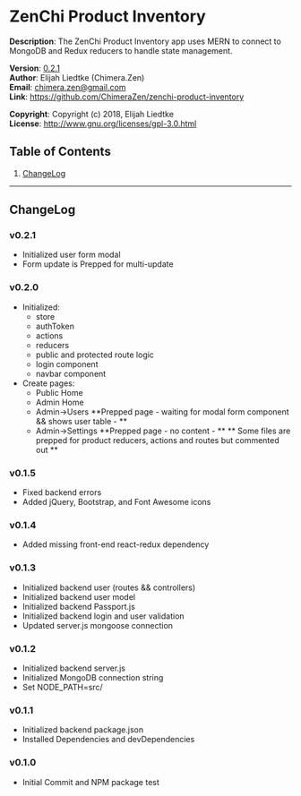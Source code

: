 # ZenChi Product Inventory
  
**Description**:  The ZenChi Product Inventory app uses MERN to connect to MongoDB and Redux reducers to handle
                  state management.

**Version**:      [0.2.1](#v021)  
**Author**:       Elijah Liedtke (Chimera.Zen)  
**Email**:        [chimera.zen@gmail.com](mailto:chimera.zen@gmail.com)  
**Link**:         https://github.com/ChimeraZen/zenchi-product-inventory

**Copyright**:    Copyright (c) 2018, Elijah Liedtke  
**License**:      http://www.gnu.org/licenses/gpl-3.0.html

## Table of Contents
1. [ChangeLog](#changelog)

---

## ChangeLog
### v0.2.1
* Initialized user form modal
* Form update is Prepped for multi-update



### v0.2.0
* Initialized:
  * store
  * authToken
  * actions
  * reducers
  * public and protected route logic
  * login component
  * navbar component
* Create pages:
  * Public Home
  * Admin Home
  * Admin->Users **Prepped page - waiting for modal form component && shows user table - **
  * Admin->Settings **Prepped page - no content - **
** Some files are prepped for product reducers, actions and routes but commented out **



### v0.1.5
* Fixed backend errors
* Added jQuery, Bootstrap, and Font Awesome icons



### v0.1.4
* Added missing front-end react-redux dependency



### v0.1.3
* Initialized backend user (routes && controllers)
* Initialized backend user model
* Initialized backend Passport.js
* Initialized backend login and user validation
* Updated server.js mongoose connection



### v0.1.2
* Initialized backend server.js
* Initialized MongoDB connection string
* Set NODE_PATH=src/



### v0.1.1
* Initialized backend package.json
* Installed Dependencies and devDependencies



### v0.1.0
* Initial Commit and NPM package test
